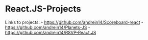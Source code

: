 # React.JS-Projects

Links to projects: - https://github.com/andrein14/Scoreboard-react
                   - https://github.com/andrein14/Planets-JS
                   - https://github.com/andrein14/RSVP-React.JS
